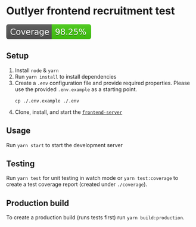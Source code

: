 # Outlyer frontend recruitment test

![Test Coverage](./coverage.svg)

## Setup

1. Install `node` & `yarn`
1. Run `yarn install` to install dependencies
1. Create a `.env` configuration file and provide required properties. Please use the provided `.env.example` as a starting point.
    ```
    cp ./.env.example ./.env
    ```
1. Clone, install, and start the [`frontend-server`](https://github.com/rudasn/outlyer-frontend-server)

## Usage

Run `yarn start` to start the development server

## Testing

Run `yarn test` for unit testing in watch mode or `yarn test:coverage` to create a test coverage report (created under `./coverage`).

## Production build

To create a production build (runs tests first) run `yarn build:production`.
